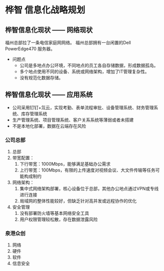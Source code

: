 # 桦智 信息化战略规划

## 桦智信息化现状 —— 网络现状

福州总部拉了一条电信家庭网网络。
福州总部拥有一台闲置的Dell PowerEdge470 服务器。

- 问题点
  - 公司是多地点办公环境，不同地点的员工各自存储数据，形成数据孤岛。
  - 多个地点使用不同的设备、系统或网络架构，增加了IT管理复杂性。
  - 没有规范化数据存储。

## 桦智信息化现状 —— 应用系统

- 公司采用钉钉+氚云，实现考勤、表单流程审批、设备管理系统、财务管理系统、库存管理系统
- 生产管理系统、项目管理系统、客户关系系统等薄弱或者未搭建
- 不是本地化部署，数据在云端存在风险

### 公司总部

1. 总部
1. 带宽配置：
   1. 下行带宽：1000Mbps，能够满足基础办公需求
   2. 上行带宽：100Mbps，有限的上传速度对视频会议、大文件传输等任务可能构成制约
2. 网络架构：
   1. 集中式网络架构部署，核心设备位于总部，其他办公地点通过VPN或专线进行连接
   2. 局域网的整体性能较好，但缺乏针对高并发或远程协作的优化
3. 安全管理
   1. 没有部署防火墙等基本网络安全工具
   2. 用户权限管理较松散，存在数据泄露风险

### 泉港众创

1. 网络
2. 硬件
3. 软件
4. 信息安全
